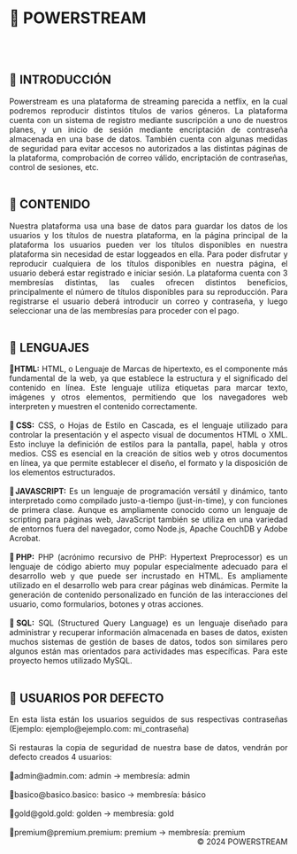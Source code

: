 # 🦁 POWERSTREAM
<br><br>
## 📍 INTRODUCCIÓN
<div align="justify">
  Powerstream es una plataforma de streaming parecida a netflix, en la cual podremos reproducir distintos títulos de varios géneros.
  La plataforma cuenta con un sistema de registro mediante suscripción a uno de nuestros planes, y un inicio de sesión mediante encriptación
  de contraseña almacenada en una base de datos.
  También cuenta con algunas medidas de seguridad para evitar accesos no autorizados a las distintas páginas de la plataforma,
  comprobación de correo válido, encriptación de contraseñas, control de sesiones, etc.
</div>

<br>

## 📍 CONTENIDO
<div align="justify">
  Nuestra plataforma usa una base de datos para guardar los datos de los usuarios y los títulos de nuestra plataforma, en la
  página principal de la plataforma los usuarios pueden ver los títulos disponibles en nuestra plataforma sin necesidad de estar loggeados en ella.
  Para poder disfrutar y reproducir cualquiera de los títulos disponibles en nuestra página, el usuario deberá estar registrado e iniciar sesión.
  La plataforma cuenta con 3 membresías distintas, las cuales ofrecen distintos beneficios, principalmente el número de títulos disponibles para
  su reproducción. Para registrarse el usuario deberá introducir un correo y contraseña, y luego seleccionar una de las membresías para proceder con el pago.
</div>
<br>

## 📍 LENGUAJES
<div align="justify">
🔸<b>HTML:</b> HTML, o Lenguaje de Marcas de hipertexto, es el componente más fundamental de la web, ya que establece la estructura y el
  significado del contenido en línea. Este lenguaje utiliza etiquetas para marcar texto, imágenes y otros elementos, permitiendo que los 
  navegadores web interpreten y muestren el contenido correctamente.
<br><br>
🔸<b>CSS:</b> CSS, o Hojas de Estilo en Cascada, es el lenguaje utilizado para controlar la presentación y el aspecto visual de documentos 
  HTML o XML. Esto incluye la definición de estilos para la pantalla, papel, habla y otros medios. CSS es esencial en la creación de sitios 
  web y otros documentos en línea, ya que permite establecer el diseño, el formato y la disposición de los elementos estructurados.
<br><br>
🔸<b>JAVASCRIPT:</b> Es un lenguaje de programación versátil y dinámico, tanto interpretado como compilado justo-a-tiempo (just-in-time), 
  y con funciones de primera clase. Aunque es ampliamente conocido como un lenguaje de scripting para páginas web, JavaScript también se 
  utiliza en una variedad de entornos fuera del navegador, como Node.js, Apache CouchDB y Adobe Acrobat.
<br><br>
🔸<b>PHP:</b> PHP (acrónimo recursivo de PHP: Hypertext Preprocessor) es un lenguaje de código abierto muy popular especialmente adecuado para el desarrollo web y que puede ser incrustado en HTML.
  Es ampliamente utilizado en el desarrollo web para crear páginas web dinámicas. Permite la generación de contenido personalizado en función de las interacciones del usuario, como formularios, 
  botones y otras acciones.
<br><br>
🔸<b>SQL:</b> SQL (Structured Query Language) es un lenguaje diseñado para administrar y recuperar información almacenada en bases de datos, existen muchos sistemas de gestión
  de bases de datos, todos son similares pero algunos están mas orientados para actividades mas específicas. Para este proyecto hemos utilizado MySQL.
</div>
<br>

## 📍 USUARIOS POR DEFECTO
<div align="justify">
  En esta lista están los usuarios seguidos de sus respectivas contraseñas (Ejemplo: ejemplo@ejemplo.com: mi_contraseña)
  <br><br>
  Si restauras la copia de seguridad de nuestra base de datos, vendrán por defecto creados 4 usuarios:  
  <br><br>
  🔸admin@admin.com: admin  -> membresía: admin
  <br><br>
  🔸basico@basico.basico: basico   -> membresía: básico
  <br><br>
  🔸gold@gold.gold: golden   -> membresía: gold
  <br><br>
  🔸premium@premium.premium: premium  -> membresía: premium
</div>
<div align="right">
  © 2024 POWERSTREAM
</div>

